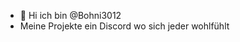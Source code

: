- 👋 Hi ich bin @Bohni3012
- Meine Projekte ein Discord wo sich jeder wohlfühlt

<!---
Bohni3012/Bohni3012 is a ✨ special ✨ repository because its `README.md` (this file) appears on your GitHub profile.
You can click the Preview link to take a look at your changes.
--->
